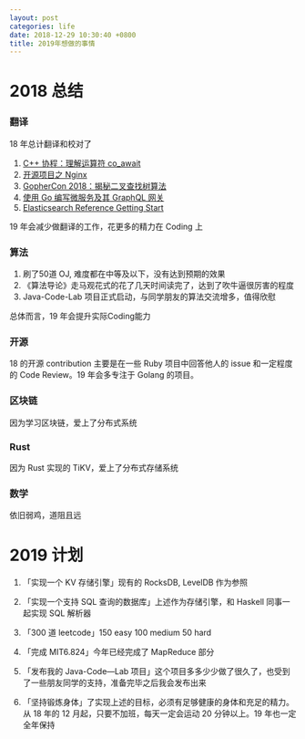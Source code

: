 ```yaml
---
layout: post
categories: life
date: 2018-12-29 10:30:40 +0800
title: 2019年想做的事情
---
```

# 2018 总结

### 翻译
18 年总计翻译和校对了
1. [C++ 协程：理解运算符 co_await](https://juejin.im/post/5bee59a1e51d4545453dc558)
2. [开源项目之 Nginx](https://juejin.im/post/5bc55a25f265da0ae8014147)
3. [GopherCon 2018：揭秘二叉查找树算法](https://juejin.im/post/5b94de9c5188255c5047076c)
4. [使用 Go 编写微服务及其 GraphQL 网关](https://juejin.im/post/5b94cf476fb9a05d26593f07)
5. [Elasticsearch Reference Getting Start](https://juejin.im/post/5aa0b13af265da238b7d92f7)

19 年会减少做翻译的工作，花更多的精力在 Coding 上

### 算法
1. 刷了50道 OJ, 难度都在中等及以下，没有达到预期的效果
2. 《算法导论》走马观花式的花了几天时间读完了，达到了吹牛逼很厉害的程度
3. Java-Code-Lab 项目正式启动，与同学朋友的算法交流增多，值得欣慰

总体而言，19 年会提升实际Coding能力

### 开源
18 的开源 contribution 主要是在一些 Ruby 项目中回答他人的 issue 和一定程度的 Code Review。19 年会多专注于 Golang 的项目。

### 区块链
因为学习区块链，爱上了分布式系统

### Rust
因为 Rust 实现的 TiKV，爱上了分布式存储系统

### 数学
依旧弱鸡，道阻且远

# 2019 计划

1. 「实现一个 KV 存储引擎」现有的 RocksDB, LevelDB 作为参照

2. 「实现一个支持 SQL 查询的数据库」上述作为存储引擎，和 Haskell 同事一起实现 SQL 解析器

3. 「300 道 leetcode」150 easy 100 medium 50 hard

4. 「完成 MIT6.824」今年已经完成了 MapReduce 部分

5. 「发布我的 Java-Code—Lab 项目」这个项目多多少少做了很久了，也受到了一些朋友同学的支持，准备完毕之后我会发布出来

6. 「坚持锻炼身体」了实现上述的目标，必须有足够健康的身体和充足的精力。从 18 年的 12 月起，只要不加班，每天一定会运动 20 分钟以上。19 年也一定全年保持
